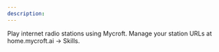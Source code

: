 ```yaml
---
description: 
---
```

Play internet radio stations using Mycroft.
Manage your station URLs at home.mycroft.ai -> Skills.
